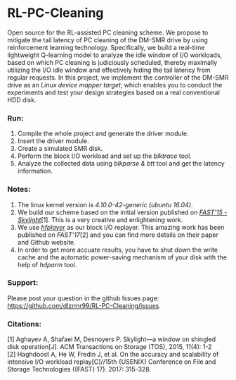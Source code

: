 # RL-PC-Cleaning
Open source for the RL-assisted PC cleaning scheme. We propose to mitigate the tail latency of PC cleaning of the DM-SMR drive by using reinforcement learning technology. Specifically, we build a real-time lightweight Q-learning model to analyze the idle window of I/O workloads, based on which PC cleaning is judiciously scheduled, thereby maximally utilizing the I/O idle window and effectively hiding the tail latency from regular requests. In this project, we implement the controller of the DM-SMR drive as an *Linux device mapper target*, which enables you to conduct the experiments and test your design strategies based on a real conventional HDD disk.


### Run:
1. Compile the whole project and generate the driver module.
2. Insert the driver module.
3. Create a simulated SMR disk.
4. Perform the block I/O workload and set up the *blktrace* tool.
5. Analyze the collected data using *blkparse & btt* tool and get the latency information.


### Notes: 
1. The linux kernel version is *4.10.0-42-generic (ubuntu 16.04)*.
2. We build our scheme based on the initial version published on [*FAST'15 - Skylight*](http://sssl.ccs.neu.edu/skylight)[1]. This is a very creative and enlightening work.
3. We use [*hfplayer*](https://github.com/umn-cris/hfplayer) as our block I/O replayer. This amazing work has been published on *FAST'17*[2] and you can find more details on their paper and Github website.
4. In order to get more accuate results, you have to shut down the write cache and the automatic power-saving mechanism of your disk with the help of *hdparm* tool.

### Support:
Please post your question in the github Issues page: https://github.com/dlzrmr99/RL-PC-Cleaning/issues.


### Citations:
[1] Aghayev A, Shafaei M, Desnoyers P. Skylight—a window on shingled disk operation[J]. ACM Transactions on Storage (TOS), 2015, 11(4): 1-2 <br/>
[2] Haghdoost A, He W, Fredin J, et al. On the accuracy and scalability of intensive I/O workload replay[C]//15th {USENIX} Conference on File and Storage Technologies ({FAST} 17). 2017: 315-328.
